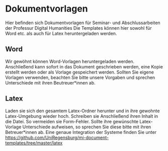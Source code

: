 # Dokumentvorlagen
Hier befinden sich Dokumentvorlagen für Seminar- und Abschlussarbeiten der Professur Digital Humanities
Die Templates können hier sowohl für Word etc. als auch für Latex heruntergeladen werden.

## Word
Wir gewöhnt können Word-Vorlagen heruntergeladen werden. Anschließend kann sofort in das Dokument geschrieben werden, eine Kopie erstellt werden oder als Vorlage gespeichert werden.
Sollten Sie eigene Vorlagen verwenden, beachten Sie bitte unsere Vorgaben und sprechen Unterschiede mit ihren Beutreuer*innen ab.

## Latex
Laden sie sich den gesamtem Latex-Ordner herunter und in ihre gewohnte Latex-Umgebung wieder hoch. Schreiben sie Anschließend ihren Inhalt in die Datei. So vermeiden sie Form-Fehler. Sollte ihre gewünschte Latex-Vorlage Unterschiede aufweisen, so sprechen Sie diese bitte mit ihren Betreuer*innen ab. Eine genaue Integration der Systeme finden Sie unter https://github.com/UniRegensburg/mi-document-templates/tree/master/latex

